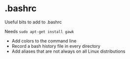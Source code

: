 # .bashrc
Useful bits to add to .bashrc

Needs `sudo apt-get install gawk`

* Add colors to the command line
* Record a bash history file in every directory
* Add aliases that are not always on all Linux distributions
